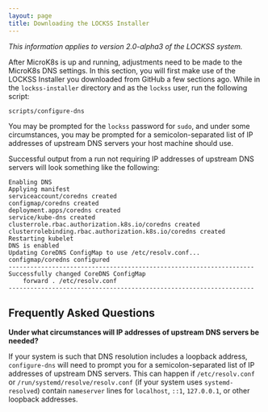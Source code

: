 ```yaml
---
layout: page
title: Downloading the LOCKSS Installer
---
```


*This information applies to version 2.0-alpha3 of the LOCKSS system.*

After MicroK8s is up and running, adjustments need to be made to the MicroK8s DNS settings. In this section, you will first make use of the LOCKSS Installer you downloaded from GitHub a few sections ago. While in the `lockss-installer` directory and as the `lockss` user, run the following script:

```bash
scripts/configure-dns
```

You may be prompted for the `lockss` password for `sudo`, and under some circumstances, you may be prompted for a semicolon-separated list of IP addresses of upstream DNS servers your host machine should use.

Successful output from a run not requiring IP addresses of upstream DNS servers will look something like the following:

```text
Enabling DNS
Applying manifest
serviceaccount/coredns created
configmap/coredns created
deployment.apps/coredns created
service/kube-dns created
clusterrole.rbac.authorization.k8s.io/coredns created
clusterrolebinding.rbac.authorization.k8s.io/coredns created
Restarting kubelet
DNS is enabled
Updating CoreDNS ConfigMap to use /etc/resolv.conf...
configmap/coredns configured
--------------------------------------------------------------------
Successfully changed CoreDNS ConfigMap
    forward . /etc/resolv.conf
--------------------------------------------------------------------
```

## Frequently Asked Questions

**Under what circumstances will IP addresses of upstream DNS servers be needed?**

If your system is such that DNS resolution includes a loopback address, `configure-dns` will need to prompt you for a semicolon-separated list of IP addresses of upstream DNS servers. This can happen if `/etc/resolv.conf` or `/run/systemd/resolve/resolv.conf` (if your system uses `systemd-resolved`) contain `nameserver` lines for `localhost`, `::1`, `127.0.0.1`, or other loopback addresses.
